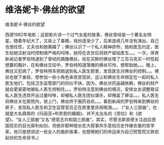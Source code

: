 # 维洛妮卡·佛丝的欲望

维洛妮卡·佛丝的欲望

西德1982年电影；这部影片讲一个过气女星的故事，佛丝曾经是一个著名女明星，随着年纪大了，又染上了毒瘾，戏份逐渐少了，后来连续几年没有演出，自己也很任性，丈夫也和她离婚了；佛丝认识了一个私人精神疹所，她和医生约定，医生给她注射当时控制很严格的吗啡，她将在去世后将财产留给医生。。。一次，体育新闻记者罗伯特遇到了曾经的偶像佛丝，给在买醉的佛丝借了三百马克买一时性起想要的胸针，在和佛丝交往中，罗伯特知道落魄的佛丝可怜，想帮助她。。。晚上，佛丝又犯病了，罗伯特用车把她送到私人医生那里，发现医生对佛丝的控制。。。佛丝也放下身段，想参加一些小角色来改变现状，这让和佛丝生命绑定在一起的私人医生他们，包括卫生监管部门的同伙不快，因为，佛丝对药品越依赖，佛丝的财产就会更紧密地被私人医生控制住。。。罗伯特注意到佛丝的境况，安排女友调整取证私人医生违禁开出过量吗啡，却被私人医生团伙谋杀，却掩盖了罪证。。。私人医生将佛丝关在医院内，锁上门，佛丝终于服药自杀。。。看到新闻的罗伯特来到佛丝的房子，发现私人医生和卫生监管官员正在房里里庆祝喝酒。。。
(“女人三部曲”，也就是大名鼎鼎的《玛丽亚•布劳恩的婚姻》、并不太出名的《劳拉》和《欲望》。“女人三部曲”又名“德意志共和国三部曲”。其实，尽管法斯宾德关注战后德国现实的目光犀利如剑，但绝非那种擅长宏大叙事并乐意给历史作嫁衣裳的哲学家。他只是想讲述一些女人的曲折故事，也想用她们的命运来为自己短暂而又跌宕起伏的生命背书。)